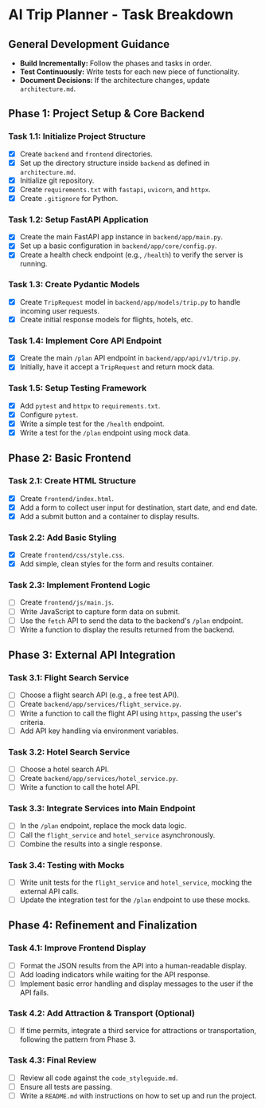 # AI Trip Planner - Task Breakdown

## General Development Guidance
- **Build Incrementally:** Follow the phases and tasks in order.
- **Test Continuously:** Write tests for each new piece of functionality.
- **Document Decisions:** If the architecture changes, update `architecture.md`.

## Phase 1: Project Setup & Core Backend

### Task 1.1: Initialize Project Structure
- [x] Create `backend` and `frontend` directories.
- [x] Set up the directory structure inside `backend` as defined in `architecture.md`.
- [x] Initialize git repository.
- [x] Create `requirements.txt` with `fastapi`, `uvicorn`, and `httpx`.
- [x] Create `.gitignore` for Python.

### Task 1.2: Setup FastAPI Application
- [x] Create the main FastAPI app instance in `backend/app/main.py`.
- [x] Set up a basic configuration in `backend/app/core/config.py`.
- [x] Create a health check endpoint (e.g., `/health`) to verify the server is running.

### Task 1.3: Create Pydantic Models
- [x] Create `TripRequest` model in `backend/app/models/trip.py` to handle incoming user requests.
- [x] Create initial response models for flights, hotels, etc.

### Task 1.4: Implement Core API Endpoint
- [x] Create the main `/plan` API endpoint in `backend/app/api/v1/trip.py`.
- [x] Initially, have it accept a `TripRequest` and return mock data.

### Task 1.5: Setup Testing Framework
- [x] Add `pytest` and `httpx` to `requirements.txt`.
- [x] Configure `pytest`.
- [x] Write a simple test for the `/health` endpoint.
- [x] Write a test for the `/plan` endpoint using mock data.

## Phase 2: Basic Frontend

### Task 2.1: Create HTML Structure
- [x] Create `frontend/index.html`.
- [x] Add a form to collect user input for destination, start date, and end date.
- [x] Add a submit button and a container to display results.

### Task 2.2: Add Basic Styling
- [x] Create `frontend/css/style.css`.
- [x] Add simple, clean styles for the form and results container.

### Task 2.3: Implement Frontend Logic
- [ ] Create `frontend/js/main.js`.
- [ ] Write JavaScript to capture form data on submit.
- [ ] Use the `fetch` API to send the data to the backend's `/plan` endpoint.
- [ ] Write a function to display the results returned from the backend.

## Phase 3: External API Integration

### Task 3.1: Flight Search Service
- [ ] Choose a flight search API (e.g., a free test API).
- [ ] Create `backend/app/services/flight_service.py`.
- [ ] Write a function to call the flight API using `httpx`, passing the user's criteria.
- [ ] Add API key handling via environment variables.

### Task 3.2: Hotel Search Service
- [ ] Choose a hotel search API.
- [ ] Create `backend/app/services/hotel_service.py`.
- [ ] Write a function to call the hotel API.

### Task 3.3: Integrate Services into Main Endpoint
- [ ] In the `/plan` endpoint, replace the mock data logic.
- [ ] Call the `flight_service` and `hotel_service` asynchronously.
- [ ] Combine the results into a single response.

### Task 3.4: Testing with Mocks
- [ ] Write unit tests for the `flight_service` and `hotel_service`, mocking the external API calls.
- [ ] Update the integration test for the `/plan` endpoint to use these mocks.

## Phase 4: Refinement and Finalization

### Task 4.1: Improve Frontend Display
- [ ] Format the JSON results from the API into a human-readable display.
- [ ] Add loading indicators while waiting for the API response.
- [ ] Implement basic error handling and display messages to the user if the API fails.

### Task 4.2: Add Attraction & Transport (Optional)
- [ ] If time permits, integrate a third service for attractions or transportation, following the pattern from Phase 3.

### Task 4.3: Final Review
- [ ] Review all code against the `code_styleguide.md`.
- [ ] Ensure all tests are passing.
- [ ] Write a `README.md` with instructions on how to set up and run the project.
